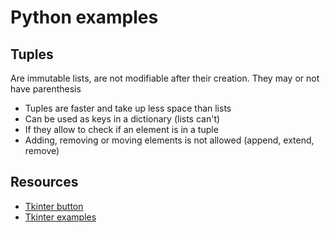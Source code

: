 # Python examples

## Tuples

Are immutable lists, are not modifiable after their creation. They may or not have parenthesis

* Tuples are faster and take up less space than lists
* Can be used as keys in a dictionary (lists can't)
* If they allow to check if an element is in a tuple
* Adding, removing or moving elements is not allowed (append, extend, remove)

## Resources

* [Tkinter button](https://www.tutorialspoint.com/python/tk_button.htm)
* [Tkinter examples](https://likegeeks.com/python-gui-examples-tkinter-tutorial)
